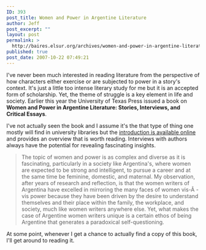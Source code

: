 ```yaml
---
ID: 393
post_title: Women and Power in Argentine Literature
author: Jeff
post_excerpt: ""
layout: post
permalink: >
  http://baires.elsur.org/archives/women-and-power-in-argentine-literature/
published: true
post_date: 2007-10-22 07:49:21
---
```

I've never been much interested in reading literature from the perspective of how characters either exercise or are subjected to power in a story's context. It's just a little too intense literary study for me but it is an accepted form of scholarship. Yet, the theme of struggle is a key element in life and society. Earlier this year the University of Texas Press issued a book on <strong>Women and Power in Argentine Literature: Stories, Interviews, and Critical Essays</strong>.  

I've not actually seen the book and I assume it's the that type of thing one mostly will find in university libraries but the <a href="http://www.utexas.edu/utpress/excerpts/exdiawom.html">introduction is available online</a> and provides an overview that is worth reading. Interviews with authors always have the potential for revealing fascinating insights. 




<blockquote>The topic of women and power is as complex and diverse as it is fascinating, particularly in a society like Argentina's, where women are expected to be strong and intelligent, to pursue a career and at the same time be feminine, domestic, and maternal. My observation, after years of research and reflection, is that the women writers of Argentina have excelled in mirroring the many faces of women vis-Ã -vis power because they have been driven by the desire to understand themselves and their place within the family, the workplace, and society, much like women writers anywhere else. Yet, what makes the case of Argentine women writers unique is a certain ethos of being Argentine that generates a paradoxical self-questioning.</blockquote>




At some point, whenever I get a chance to actually find a copy of this book, I'll get around to reading it.